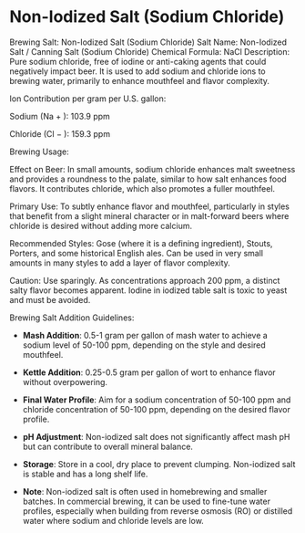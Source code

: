 # Non-Iodized Salt (Sodium Chloride)

Brewing Salt: Non-Iodized Salt (Sodium Chloride)
Salt Name: Non-Iodized Salt / Canning Salt (Sodium Chloride)
Chemical Formula: NaCl
Description: Pure sodium chloride, free of iodine or anti-caking agents that could negatively impact beer. It is used to add sodium and chloride ions to brewing water, primarily to enhance mouthfeel and flavor complexity.

Ion Contribution per gram per U.S. gallon:

Sodium (Na
+
 ): 103.9 ppm

Chloride (Cl
−
 ): 159.3 ppm

Brewing Usage:

Effect on Beer: In small amounts, sodium chloride enhances malt sweetness and provides a roundness to the palate, similar to how salt enhances food flavors. It contributes chloride, which also promotes a fuller mouthfeel.

Primary Use: To subtly enhance flavor and mouthfeel, particularly in styles that benefit from a slight mineral character or in malt-forward beers where chloride is desired without adding more calcium.

Recommended Styles: Gose (where it is a defining ingredient), Stouts, Porters, and some historical English ales. Can be used in very small amounts in many styles to add a layer of flavor complexity.

Caution: Use sparingly. As concentrations approach 200 ppm, a distinct salty flavor becomes apparent. Iodine in iodized table salt is toxic to yeast and must be avoided.

Brewing Salt Addition Guidelines:

- **Mash Addition**: 0.5-1 gram per gallon of mash water to achieve a sodium level of 50-100 ppm, depending on the style and desired mouthfeel.

- **Kettle Addition**: 0.25-0.5 gram per gallon of wort to enhance flavor without overpowering.

- **Final Water Profile**: Aim for a sodium concentration of 50-100 ppm and chloride concentration of 50-100 ppm, depending on the desired flavor profile.

- **pH Adjustment**: Non-iodized salt does not significantly affect mash pH but can contribute to overall mineral balance.

- **Storage**: Store in a cool, dry place to prevent clumping. Non-iodized salt is stable and has a long shelf life.

- **Note**: Non-iodized salt is often used in homebrewing and smaller batches. In commercial brewing, it can be used to fine-tune water profiles, especially when building from reverse osmosis (RO) or distilled water where sodium and chloride levels are low.
  